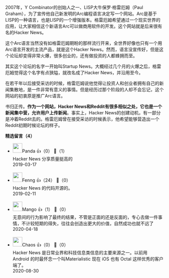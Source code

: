 2007年，Y Combinator的创始人之一、LISP大牛保罗·格雷厄姆（Paul Graham），为了宣传他自己新发明的Arc编程语言决定写一个网站。Arc是基于LISP的一种语言，也是LISP的一个增强版本。格雷厄姆希望通过一个现实世界的应用，让大家相信这个新语言Arc可以做商用软件的开发。这个网站就是后来很有名的Hacker News。

这个Arc语言当然没有如格雷厄姆期盼的那样流行开来，全世界好像也只有一个用Arc语言开发的主流产品，就是这个Hacker News。然而，语言没宣传好，但是这个论坛却变得非常火爆，很多创业的，还有做投资的人都蜂拥而至。

其实这个论坛的名字一开始叫Startup News。大概经过几个月的火爆之后，格雷厄姆觉得这个名字有点狭隘，就改名成了Hacker News，并沿用至今。

在若干年以后接受采访的时候，格雷厄姆说他觉得让投资人和创业者拥有自己的新闻集散地，是一件非常有意义的事情。但是经历过那个阶段的人却不会忘记，这个网站的初衷原是推广Arc语言。

书归正传。**作为一个网站，Hacker News和Reddit有很多相似之处，它也是一个新闻集中营，允许用户上传新闻**。事实上，Hacker News的创建动机，有一部分是冲着Reddit去的。格雷厄姆曾在接受采访的时候表示，他希望能够营造出一个Reddit初期时候论坛的样子。
<div><strong>精选留言（4）</strong></div><ul>
<li><img src="https://static001.geekbang.org/account/avatar/00/10/b8/3c/1a294619.jpg" width="30px"><span>Panda</span> 👍（0） 💬（1）<div>Hacker News  分享质量挺高的</div>2019-03-17</li><br/><li><img src="https://static001.geekbang.org/account/avatar/00/0f/47/6c/349b23c7.jpg" width="30px"><span>Fenng</span> 👍（24） 💬（0）<div>Hacker News 的代码开源的。</div>2019-02-11</li><br/><li><img src="" width="30px"><span>Mango</span> 👍（1） 💬（0）<div>无意间的行为影响了最终的结果，不管是正面的还是反面的，专心去做一件事情，不计较短期的得失，往往会创造出更大的价值，自然成功也就不远了</div>2020-04-18</li><br/><li><img src="https://static001.geekbang.org/account/avatar/00/0f/7c/b2/d2f03436.jpg" width="30px"><span>Chaos</span> 👍（0） 💬（0）<div>Hacker News 是日常业界和科技信息类信息的主要来源之一。以前用 Android 的时最怀念一个叫Materialistic 现在 iOS 也有 Octal 这样优秀的客户端了。</div>2020-08-30</li><br/>
</ul>